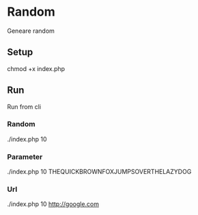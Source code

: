 # Random

Geneare random

## Setup
chmod +x index.php

## Run
Run from cli

### Random
./index.php 10

### Parameter
./index.php 10 THEQUICKBROWNFOXJUMPSOVERTHELAZYDOG

### Url
./index.php 10 http://google.com
